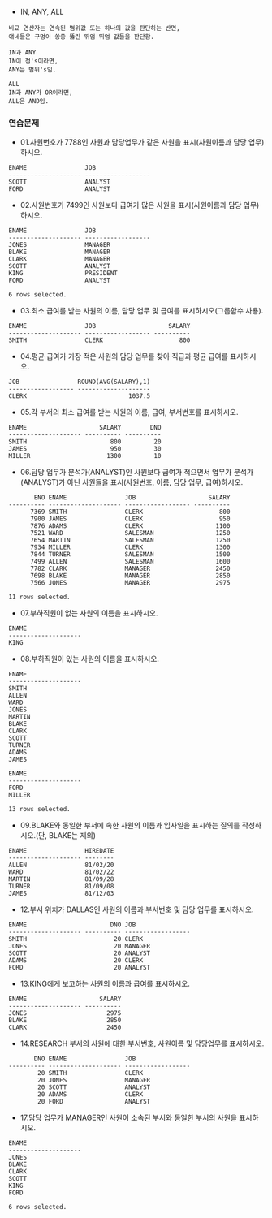 * IN, ANY, ALL
```
비교 연산자는 연속된 범위값 또는 하나의 값을 판단하는 반면, 
얘네들은 구멍이 쏭쏭 뚫린 뛰엄 뛰엄 값들을 판단함.

IN과 ANY
IN이 점's이라면,  
ANY는 범위's임.

ALL
IN과 ANY가 OR이라면, 
ALL은 AND임.
```

### 연습문제

* 01.사원번호가 7788인 사원과 담당업무가 같은 사원을 표시(사원이름과 담당 업무)하시오.
```console
ENAME                JOB
-------------------- ------------------
SCOTT                ANALYST
FORD                 ANALYST
```

* 02.사원번호가 7499인 사원보다 급여가 많은 사원을 표시(사원이름과 담당 업무)하시오.
```console
ENAME                JOB
-------------------- ------------------
JONES                MANAGER
BLAKE                MANAGER
CLARK                MANAGER
SCOTT                ANALYST
KING                 PRESIDENT
FORD                 ANALYST

6 rows selected.
```

* 03.최소 급여를 받는 사원의 이름, 담당 업무 및 급여를 표시하시오(그룹함수 사용).
```console
ENAME                JOB                    SALARY
-------------------- ------------------ ----------
SMITH                CLERK                     800
```

* 04.평균 급여가 가장 적은 사원의 담당 업무를 찾아 직급과 평균 급여를 표시하시오.
```console
JOB                ROUND(AVG(SALARY),1)
------------------ --------------------
CLERK                            1037.5
```

* 05.각 부서의 최소 급여를 받는 사원의 이름, 급여, 부서번호를 표시하시오.
```console
ENAME                    SALARY        DNO
-------------------- ---------- ----------
SMITH                       800         20
JAMES                       950         30
MILLER                     1300         10
```

* 06.담당 업무가 분석가(ANALYST)인 사원보다 급여가 적으면서 업무가 분석가(ANALYST)가 아닌 사원들을 표시(사원번호, 이름, 담당 업무, 급여)하시오.
```console
       ENO ENAME                JOB                    SALARY
---------- -------------------- ------------------ ----------
      7369 SMITH                CLERK                     800
      7900 JAMES                CLERK                     950
      7876 ADAMS                CLERK                    1100
      7521 WARD                 SALESMAN                 1250
      7654 MARTIN               SALESMAN                 1250
      7934 MILLER               CLERK                    1300
      7844 TURNER               SALESMAN                 1500
      7499 ALLEN                SALESMAN                 1600
      7782 CLARK                MANAGER                  2450
      7698 BLAKE                MANAGER                  2850
      7566 JONES                MANAGER                  2975

11 rows selected.
```

* 07.부하직원이 없는 사원의 이름을 표시하시오.
```console
ENAME
--------------------
KING
```

* 08.부하직원이 있는 사원의 이름을 표시하시오.
```console
ENAME
--------------------
SMITH
ALLEN
WARD
JONES
MARTIN
BLAKE
CLARK
SCOTT
TURNER
ADAMS
JAMES

ENAME
--------------------
FORD
MILLER

13 rows selected.
```

* 09.BLAKE와 동일한 부서에 속한 사원의 이름과 입사일을 표시하는 질의를 작성하시오.(단, BLAKE는 제외)
```console
ENAME                HIREDATE
-------------------- --------
ALLEN                81/02/20
WARD                 81/02/22
MARTIN               81/09/28
TURNER               81/09/08
JAMES                81/12/03
```

<!--
* 10.급여가 평균 급여 보다 많은 사원들의 사원번호와 이름을 표시하되 결과를 급여에 대해서 오름차순으로 정렬 하시오.
```console
       ENO ENAME
---------- --------------------
      7782 CLARK
      7698 BLAKE
      7566 JONES
      7902 FORD
      7788 SCOTT
      7839 KING

6 rows selected.
```

* 11.이름에 K가 포함된 사원과 같은 부서에서 일하는 사원의 사원번호와 이름을 표시하는 질의를 작성하시오.
```console
       ENO ENAME
---------- --------------------
      7900 JAMES
      7844 TURNER
      7698 BLAKE
      7654 MARTIN
      7521 WARD
      7499 ALLEN
      7934 MILLER
      7839 KING
      7782 CLARK

9 rows selected.
```
-->

* 12.부서 위치가 DALLAS인 사원의 이름과 부서번호 및 담당 업무를 표시하시오.
```console
ENAME                       DNO JOB
-------------------- ---------- ------------------
SMITH                        20 CLERK
JONES                        20 MANAGER
SCOTT                        20 ANALYST
ADAMS                        20 CLERK
FORD                         20 ANALYST
```

* 13.KING에게 보고하는 사원의 이름과 급여를 표시하시오.
```console
ENAME                    SALARY
-------------------- ----------
JONES                      2975
BLAKE                      2850
CLARK                      2450
```

* 14.RESEARCH 부서의 사원에 대한 부서번호, 사원이름 및 담당업무를 표시하시오.
```console
       DNO ENAME                JOB
---------- -------------------- ------------------
        20 SMITH                CLERK
        20 JONES                MANAGER
        20 SCOTT                ANALYST
        20 ADAMS                CLERK
        20 FORD                 ANALYST
```

<!--
* 15.평균 급여 보다 많은 급여를 받고 이름에 M이 포함된 사원과 같은 부서에서 근무하는 사원의 사원번호, 이름, 급여를 표시하시오.
```console
       ENO ENAME                    SALARY
---------- -------------------- ----------
      7902 FORD                       3000
      7788 SCOTT                      3000
      7566 JONES                      2975
      7698 BLAKE                      2850
      7839 KING                       5000
      7782 CLARK                      2450

6 rows selected.
```
-->

<!--
* 16.평균 급여가 가장 적은 업무를 찾으시오.
```console
JOB                AVG(SALARY)
------------------ -----------
CLERK                   1037.5
```
-->

* 17.담당 업무가 MANAGER인 사원이 소속된 부서와 동일한 부서의 사원을 표시하시오.
```console
ENAME
--------------------
JONES
BLAKE
CLARK
SCOTT
KING
FORD

6 rows selected.
```
